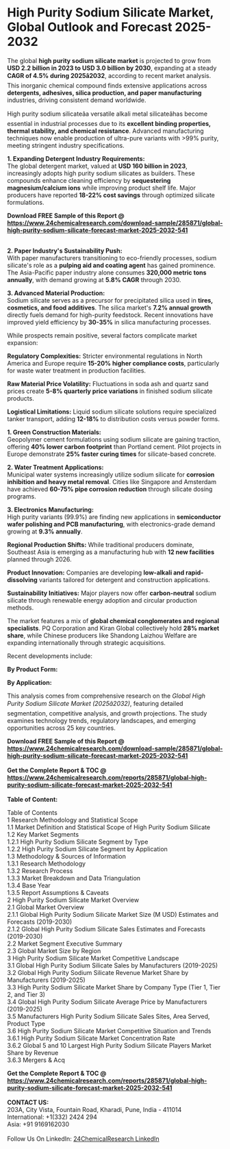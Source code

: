 <h1>High Purity Sodium Silicate Market, Global Outlook and Forecast 2025-2032</h1><p>The global <strong>high purity sodium silicate market</strong> is projected to grow from <strong>USD 2.2 billion in 2023 to USD 3.0 billion by 2030</strong>, expanding at a steady <strong>CAGR of 4.5% during 2025â2032</strong>, according to recent market analysis. This inorganic chemical compound finds extensive applications across <strong>detergents, adhesives, silica production, and paper manufacturing</strong> industries, driving consistent demand worldwide.</p><p>High purity sodium silicateâa versatile alkali metal silicateâhas become essential in industrial processes due to its <strong>excellent binding properties, thermal stability, and chemical resistance</strong>. Advanced manufacturing techniques now enable production of ultra-pure variants with &gt;99% purity, meeting stringent industry specifications.</p><p><strong>1. Expanding Detergent Industry Requirements:</strong><br>
The global detergent market, valued at <strong>USD 160 billion in 2023</strong>, increasingly adopts high purity sodium silicates as builders. These compounds enhance cleaning efficiency by <strong>sequestering magnesium/calcium ions</strong> while improving product shelf life. Major producers have reported <strong>18-22% cost savings</strong> through optimized silicate formulations.</p><div><b>Download FREE Sample of this Report @ 
            <a href="https://www.24chemicalresearch.com/download-sample/285871/global-high-purity-sodium-silicate-forecast-market-2025-2032-541">
            https://www.24chemicalresearch.com/download-sample/285871/global-high-purity-sodium-silicate-forecast-market-2025-2032-541</a></b></div><br><p><strong>2. Paper Industry's Sustainability Push:</strong><br>
With paper manufacturers transitioning to eco-friendly processes, sodium silicate's role as a <strong>pulping aid and coating agent</strong> has gained prominence. The Asia-Pacific paper industry alone consumes <strong>320,000 metric tons annually</strong>, with demand growing at <strong>5.8% CAGR</strong> through 2030.</p><p><strong>3. Advanced Material Production:</strong><br>
Sodium silicate serves as a precursor for precipitated silica used in <strong>tires, cosmetics, and food additives</strong>. The silica market's <strong>7.2% annual growth</strong> directly fuels demand for high-purity feedstock. Recent innovations have improved yield efficiency by <strong>30-35%</strong> in silica manufacturing processes.</p><p>While prospects remain positive, several factors complicate market expansion:</p><p><strong>Regulatory Complexities:</strong> Stricter environmental regulations in North America and Europe require <strong>15-20% higher compliance costs</strong>, particularly for waste water treatment in production facilities.</p><p><strong>Raw Material Price Volatility:</strong> Fluctuations in soda ash and quartz sand prices create <strong>5-8% quarterly price variations</strong> in finished sodium silicate products.</p><p><strong>Logistical Limitations:</strong> Liquid sodium silicate solutions require specialized tanker transport, adding <strong>12-18%</strong> to distribution costs versus powder forms.</p><p><strong>1. Green Construction Materials:</strong><br>
Geopolymer cement formulations using sodium silicate are gaining traction, offering <strong>40% lower carbon footprint</strong> than Portland cement. Pilot projects in Europe demonstrate <strong>25% faster curing times</strong> for silicate-based concrete.</p><p><strong>2. Water Treatment Applications:</strong><br>
Municipal water systems increasingly utilize sodium silicate for <strong>corrosion inhibition and heavy metal removal</strong>. Cities like Singapore and Amsterdam have achieved <strong>60-75% pipe corrosion reduction</strong> through silicate dosing programs.</p><p><strong>3. Electronics Manufacturing:</strong><br>
High purity variants (99.9%) are finding new applications in <strong>semiconductor wafer polishing and PCB manufacturing</strong>, with electronics-grade demand growing at <strong>9.3% annually</strong>.</p><p><strong>Regional Production Shifts:</strong> While traditional producers dominate, Southeast Asia is emerging as a manufacturing hub with <strong>12 new facilities</strong> planned through 2026.</p><p><strong>Product Innovation:</strong> Companies are developing <strong>low-alkali and rapid-dissolving</strong> variants tailored for detergent and construction applications.</p><p><strong>Sustainability Initiatives:</strong> Major players now offer <strong>carbon-neutral</strong> sodium silicate through renewable energy adoption and circular production methods.</p><p>The market features a mix of <strong>global chemical conglomerates and regional specialists</strong>. PQ Corporation and Kiran Global collectively hold <strong>28% market share</strong>, while Chinese producers like Shandong Laizhou Welfare are expanding internationally through strategic acquisitions.</p><p>Recent developments include:</p><p><strong>By Product Form:</strong>
		</p><p><strong>By Application:</strong>
		</p><p>This analysis comes from comprehensive research on the <em>Global High Purity Sodium Silicate Market (2025â2032)</em>, featuring detailed segmentation, competitive analysis, and growth projections. The study examines technology trends, regulatory landscapes, and emerging opportunities across 25 key countries.</p><div><b>Download FREE Sample of this Report @ 
            <a href="https://www.24chemicalresearch.com/download-sample/285871/global-high-purity-sodium-silicate-forecast-market-2025-2032-541">
            https://www.24chemicalresearch.com/download-sample/285871/global-high-purity-sodium-silicate-forecast-market-2025-2032-541</a></b></div><br><div><b>Get the Complete Report & TOC @ 
            <a href="https://www.24chemicalresearch.com/reports/285871/global-high-purity-sodium-silicate-forecast-market-2025-2032-541">
            https://www.24chemicalresearch.com/reports/285871/global-high-purity-sodium-silicate-forecast-market-2025-2032-541</a></b></div><br>
            <b>Table of Content:</b><p>Table of Contents<br />
1 Research Methodology and Statistical Scope<br />
1.1 Market Definition and Statistical Scope of High Purity Sodium Silicate<br />
1.2 Key Market Segments<br />
1.2.1 High Purity Sodium Silicate Segment by Type<br />
1.2.2 High Purity Sodium Silicate Segment by Application<br />
1.3 Methodology & Sources of Information<br />
1.3.1 Research Methodology<br />
1.3.2 Research Process<br />
1.3.3 Market Breakdown and Data Triangulation<br />
1.3.4 Base Year<br />
1.3.5 Report Assumptions & Caveats<br />
2 High Purity Sodium Silicate Market Overview<br />
2.1 Global Market Overview<br />
2.1.1 Global High Purity Sodium Silicate Market Size (M USD) Estimates and Forecasts (2019-2030)<br />
2.1.2 Global High Purity Sodium Silicate Sales Estimates and Forecasts (2019-2030)<br />
2.2 Market Segment Executive Summary<br />
2.3 Global Market Size by Region<br />
3 High Purity Sodium Silicate Market Competitive Landscape<br />
3.1 Global High Purity Sodium Silicate Sales by Manufacturers (2019-2025)<br />
3.2 Global High Purity Sodium Silicate Revenue Market Share by Manufacturers (2019-2025)<br />
3.3 High Purity Sodium Silicate Market Share by Company Type (Tier 1, Tier 2, and Tier 3)<br />
3.4 Global High Purity Sodium Silicate Average Price by Manufacturers (2019-2025)<br />
3.5 Manufacturers High Purity Sodium Silicate Sales Sites, Area Served, Product Type<br />
3.6 High Purity Sodium Silicate Market Competitive Situation and Trends<br />
3.6.1 High Purity Sodium Silicate Market Concentration Rate<br />
3.6.2 Global 5 and 10 Largest High Purity Sodium Silicate Players Market Share by Revenue<br />
3.6.3 Mergers & Acq</p><div><b>Get the Complete Report & TOC @ 
            <a href="https://www.24chemicalresearch.com/reports/285871/global-high-purity-sodium-silicate-forecast-market-2025-2032-541">
            https://www.24chemicalresearch.com/reports/285871/global-high-purity-sodium-silicate-forecast-market-2025-2032-541</a></b></div><br><b>CONTACT US:</b><br>
            203A, City Vista, Fountain Road, Kharadi, Pune, India - 411014<br>
            International: +1(332) 2424 294<br>
            Asia: +91 9169162030 <br><br>
            Follow Us On LinkedIn: <a href="https://www.linkedin.com/company/24chemicalresearch/">24ChemicalResearch LinkedIn</a>